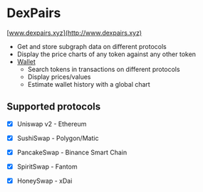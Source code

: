 # DexPairs

[www.dexpairs.xyz](http://www.dexpairs.xyz)

* Get and store subgraph data on different protocols
* Display the price charts of any token against any other token
* [Wallet](http://www.dexpairs.xyz/wallet)
  * Search tokens in transactions on different protocols
  * Display prices/values
  * Estimate wallet history with a global chart


## Supported protocols
* [x] Uniswap v2 - Ethereum
* [x] SushiSwap - Polygon/Matic
* [x] PancakeSwap - Binance Smart Chain
* [x] SpiritSwap - Fantom
* [x] HoneySwap - xDai


